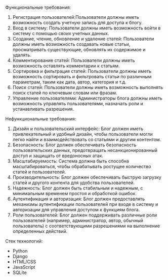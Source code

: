 Функциональные требования:

1. Регистрация пользователей:Пользователи должны иметь возможность создать учетную запись для доступа к блогу.
2. Вход в систему: Пользователи должны иметь возможность войти в систему с помощью своих учетных данных.
3. Создание, чтение, обновление и удаление статей: Пользователи должны иметь возможность создавать новые статьи, просматривать существующие, обновлять их содержимое и удалять.
4. Комментирование статей: Пользователи должны иметь возможность оставлять комментарии к статьям.
5. Сортировка и фильтрация статей: Пользователи должны иметь возможность сортировать и фильтровать статьи по различным параметрам, таким как дата, автор, категория и т.д.
6. Поиск статей: Пользователи должны иметь возможность выполнять поиск статей по ключевым словам или фразам.
7. Управление пользователями: Администраторы блога должны иметь возможность управлять пользователями, назначать роли и устанавливать разрешения.

Нефункциональные требования:

1. Дизайн и пользовательский интерфейс: Блог должен иметь привлекательный и удобный дизайн, чтобы пользователи могли легко найти и взаимодействовать со статьями и другим контентом.
2. Безопасность: Блог должен обеспечивать безопасность пользовательских данных, предотвращать несанкционированный доступ и защищать от вредоносных атак.
3. Масштабируемость: Система должна быть способна масштабироваться, чтобы обрабатывать ростущее количество статей и пользователей.
4. Производительность: Блог должен обеспечивать быструю загрузку статей и другого контента для удобства пользователей.
5. Надежность: Блог должен быть стабильным и надежным, с минимальным временем простоя и обработкой ошибок.
6. Аутентификация и авторизация: Блог должен предоставлять механизмы аутентификации пользователей при входе в систему и авторизации для управления доступом к функциям блога.
7. Роли пользователей: Блог должен поддерживать различные роли пользователей (например, администратор, автор, обычный пользователь) с соответствующими разрешениями на выполнение определенных действий.


Стек технологий:
* Python
* Django
* HTML/CSS
* JavaScript
* SQLite


